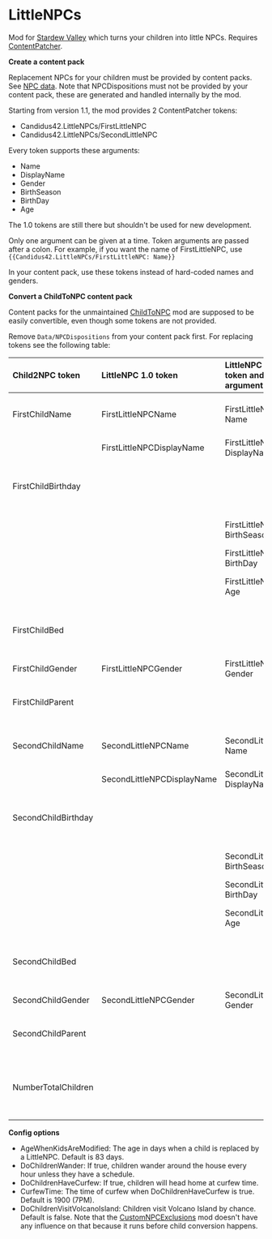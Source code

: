 # LittleNPCs

Mod for [Stardew Valley](http://stardewvalley.net/) which turns your children into little NPCs. Requires [ContentPatcher](https://www.nexusmods.com/stardewvalley/mods/1915).

**Create a content pack**

Replacement NPCs for your children must be provided by content packs. See [NPC data](https://stardewvalleywiki.com/Modding:NPC_data). Note that NPCDispositions must not be provided by your content pack, these are generated and handled internally by the mod.

Starting from version 1.1, the mod provides 2 ContentPatcher tokens:

* Candidus42.LittleNPCs/FirstLittleNPC
* Candidus42.LittleNPCs/SecondLittleNPC

Every token supports these arguments:

* Name
* DisplayName
* Gender
* BirthSeason
* BirthDay
* Age

The 1.0 tokens are still there but shouldn't be used for new development.

Only one argument can be given at a time. Token arguments are passed after a colon. For example, if you want the name of FirstLittleNPC, use
`{{Candidus42.LittleNPCs/FirstLittleNPC: Name}}`

In your content pack, use these tokens instead of hard-coded names and genders.

**Convert a ChildToNPC content pack**

Content packs for the unmaintained [ChildToNPC](https://www.nexusmods.com/stardewvalley/mods/4568) mod are supposed to be easily convertible, even though some tokens are not provided.

Remove `Data/NPCDispositions` from your content pack first. For replacing tokens see the following table:


| Child2NPC token     | LittleNPC 1.0 token        | LittleNPC 1.1 token and argument | Notes                                                         |
|:--------------------|:---------------------------|:---------------------------------|:--------------------------------------------------------------|
| FirstChildName      | FirstLittleNPCName         | FirstLittleNPC: Name             | Internal asset name, not suitable for dialogue.               |
|                     | FirstLittleNPCDisplayName  | FirstLittleNPC: DisplayName      | Name to show in dialogue.                                     |
| FirstChildBirthday  |                            |                                  | Not needed anymore. Formerly used to provide NPCDispositions. |
|                     |                            | FirstLittleNPC: BirthSeason      | Season of birth: spring, summer, fall or winter.              |
|                     |                            | FirstLittleNPC: BirthDay         | Day of birth: 1 to 28.                                        |
|                     |                            | FirstLittleNPC: Age              | Age of a LittleNPC in years.                                  |
| FirstChildBed       |                            |                                  | Not needed anymore. Formerly used to provide NPCDispositions. |
| FirstChildGender    | FirstLittleNPCGender       | FirstLittleNPC: Gender           |                                                               |
| FirstChildParent    |                            |                                  | Use the standard CP token {{spouse}} instead.                 |
| SecondChildName     | SecondLittleNPCName        | SecondLittleNPC: Name            | Internal asset name, not suitable for dialogue.               |
|                     | SecondLittleNPCDisplayName | SecondLittleNPC: DisplayName     | Name to show in dialogue.                                     |
| SecondChildBirthday |                            |                                  | Not needed anymore. Formerly used to provide NPCDispositions. |
|                     |                            | SecondLittleNPC: BirthSeason     | Season of birth: spring, summer, fall or winter.              |
|                     |                            | SecondLittleNPC: BirthDay        | Day of birth: 1 to 28.                                        |
|                     |                            | SecondLittleNPC: Age             | Age of a LittleNPC in years.                                  |
| SecondChildBed      |                            |                                  | Not needed anymore. Formerly used to provide NPCDispositions. |
| SecondChildGender   | SecondLittleNPCGender      | SecondLittleNPC: Gender          |                                                               |
| SecondChildParent   |                            |                                  | Use the standard CP token {{spouse}} instead.                 |
| NumberTotalChildren |                            |                                  | Not needed anymore. Number of children is handled internally. |

**Config options**

* AgeWhenKidsAreModified: The age in days when a child is replaced by a LittleNPC. Default is 83 days.
* DoChildrenWander: If true, children wander around the house every hour unless they have a schedule.
* DoChildrenHaveCurfew: If true, children will head home at curfew time.
* CurfewTime: The time of curfew when DoChildrenHaveCurfew is true. Default is 1900 (7PM).
* DoChildrenVisitVolcanoIsland: Children visit Volcano Island by chance. Default is false. Note that the [CustomNPCExclusions](https://www.nexusmods.com/stardewvalley/mods/7089) mod doesn't have any influence on that because it runs before child conversion happens.

